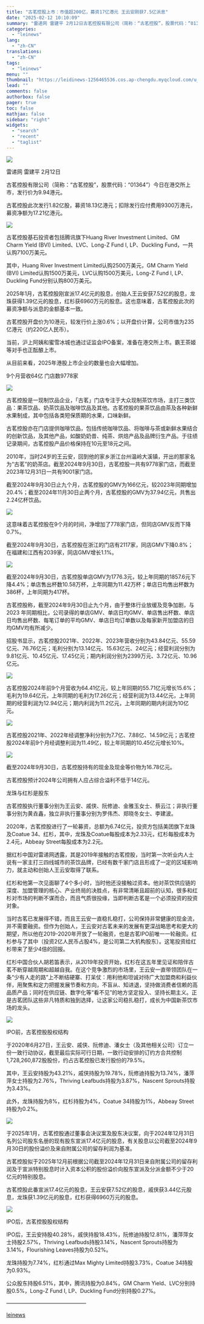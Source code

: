 ```yaml
---
title: "古茗控股上市：市值超200亿，募资17亿港元 王云安刚获7.5亿派息"
date: "2025-02-12 10:10:09"
summary: "雷递网 雷建平 2月12日古茗控股有限公司（简称：“古茗控股”，股票代码：“01364”）今日在港交..."
categories:
  - "leinews"
lang:
  - "zh-CN"
translations:
  - "zh-CN"
tags:
  - "leinews"
menu: ""
thumbnail: "https://leidinews-1256465536.cos.ap-chengdu.myqcloud.com/u_News/20250212/6387495180233913438490511.jpeg"
lead: ""
comments: false
authorbox: false
pager: true
toc: false
mathjax: false
sidebar: "right"
widgets:
  - "search"
  - "recent"
  - "taglist"
---
```


![](https://p3-sign.toutiaoimg.com/tos-cn-i-axegupay5k/5287a4fdbf0640c58bfeefb62c9dcba5~tplv-tt-origin-web:gif.jpeg?_iz=58558&from=article.pc_detail&lk3s=953192f4&x-expires=1739930829&x-signature=OJJvKEdPov2y1JWuPTxY4eY3DQI%3D)

雷递网 雷建平 2月12日

古茗控股有限公司（简称：“古茗控股”，股票代码：“01364”）今日在港交所上市，发行价为9.94港元。

古茗控股此次发行1.82亿股，募资18.13亿港元；扣除发行应付费用9300万港元，募资净额为17.21亿港元。

![](https://p3-sign.toutiaoimg.com/tos-cn-i-6w9my0ksvp/eddd9258117d4e74a6cbfc9262aa5722~tplv-tt-origin-web:gif.jpeg?_iz=58558&from=article.pc_detail&lk3s=953192f4&x-expires=1739930829&x-signature=JX7%2B%2FqkkqYNQ8XaoBj9EiTyUqFU%3D)

古茗控股基石投资者包括腾讯旗下Huang River Investment Limited、GM Charm Yield (BVI) Limited、LVC、Long-Z Fund I, LP、Duckling Fund，一共认购7100万美元。

其中，Huang River Investment Limited认购2500万美元，GM Charm Yield (BVI) Limited认购1500万美元，LVC认购1500万美元，Long-Z Fund I, LP、Duckling Fund分别认购800万美元。

2025年1月，古茗控股刚宣派17.4亿元的股息，创始人王云安获7.52亿的股息，龙珠获得1.39亿元的股息，红杉获6960万元的股息。这也意味着，古茗控股此次的募资净额与派息的金额基本一致。

古茗控股开盘价为10港元，较发行价上涨0.6%；以开盘价计算，公司市值为235亿港元（约220亿人民币）。

当前，沪上阿姨和蜜雪冰城也通过证监会IPO备案，准备在港交所上市。霸王茶姬等对手也正酝酿上市。

从目前来看，2025年港股上市企业的数量也会大幅增加。

9个月营收64亿 门店数9778家

![](https://p3-sign.toutiaoimg.com/tos-cn-i-6w9my0ksvp/f1544046bfb54e29875558e7a40e4fb7~tplv-tt-origin-web:gif.jpeg?_iz=58558&from=article.pc_detail&lk3s=953192f4&x-expires=1739930829&x-signature=nS79aIxDhkJekRpNX1FfRPVCcTo%3D)

古茗控股是一现制饮品企业，「古茗」门店专注于大众现制茶饮市场，主打三类饮品：果茶饮品、奶茶饮品及咖啡饮品及其他。古茗控股的果茶饮品由茶及各种新鲜水果制成，其中包括各类短保质期的水果，口味新鲜。

古茗控股亦在门店提供咖啡饮品，包括传统咖啡饮品、将咖啡与茶或新鲜水果结合的创新饮品，及其他产品，如酸奶奶昔、纯茶、烘焙产品及品牌衍生产品。于往绩记录期间，古茗控股产品价格保持在10元至18元之间。

2010年，当时24岁的王云安，回到他的家乡浙江台州温岭大溪镇，开出的那家名为“古茗”的奶茶店。截至2024年9月30日，古茗控股一共有9778家门店，而截至2023年12月31日一共有9001家门店。

截至2024年9月30日止九个月，古茗控股的GMV为166亿元，较2023年同期增加20.4%；截至2024年11月30日止两个月，古茗控股的GMV为37.94亿元，共售出2.24亿杯饮品。

![](https://p3-sign.toutiaoimg.com/tos-cn-i-6w9my0ksvp/092b6efbeaf44f80a60176e71107c1eb~tplv-tt-origin-web:gif.jpeg?_iz=58558&from=article.pc_detail&lk3s=953192f4&x-expires=1739930829&x-signature=hBKCJjOHSefqIgVDO6%2FMdIiyiRQ%3D)

这意味着古茗控股在9个月的时间，净增加了778家门店，但同店GMV反而下降0.7%。

截至2024年9月30日，古茗控股在浙江的门店有2117家，同店GMV下降0.8%；在福建和江西有2039家，同店GMV增长1.1%。

![](https://p3-sign.toutiaoimg.com/tos-cn-i-6w9my0ksvp/8225444f8eab4804b967700ae7e400d3~tplv-tt-origin-web:gif.jpeg?_iz=58558&from=article.pc_detail&lk3s=953192f4&x-expires=1739930829&x-signature=dUU73fW9L%2FlfTcbDoY%2BE5FURY9w%3D)

截至2024年9月30日，古茗控股单店GMV为1776.3元，较上年同期的1857.6元下降4.4%；单店售出杯数10.58万杯，上年同期为11.42万杯；单店日均售出杯数为386杯，上年同期为417杯。

古茗控股称，截至2024年9月30日止九个月，由于整体行业放缓及竞争加剧，与2023 年同期相比，公司录得的单店GMV、单店日均GMV、单店售出杯数、单店日均售出杯数、每笔订单的平均GMV、单店日均订单数以及每家新开加盟店的日均GMV均有所减少。

招股书显示，古茗控股2021年、2022年、2023年营收分别为43.84亿元、55.59亿元、76.76亿元；毛利分别为13.14亿元、15.63亿元、24亿元；经营利润分别为9.81亿元、10.45亿元、17.45亿元；期内利润分别为2399万元、3.72亿元、10.96亿元。

![](https://p3-sign.toutiaoimg.com/tos-cn-i-6w9my0ksvp/bd22d8ed36964ed2af8bf24d01605ca1~tplv-tt-origin-web:gif.jpeg?_iz=58558&from=article.pc_detail&lk3s=953192f4&x-expires=1739930829&x-signature=jMdAPqlGw1wMjxR9qR3DgLrtmno%3D)

古茗控股2024年前9个月营收为64.41亿元，较上年同期的55.71亿元增长15.6%；毛利为19.64亿元，上年同期的毛利为17.26亿元；经营利润为13.44亿元，上年同期的经营利润为12.94亿元；期内利润为11.2亿元，上年同期的期内利润为10亿元。

![](https://p3-sign.toutiaoimg.com/tos-cn-i-6w9my0ksvp/53f7c34c90ea467eaff0d065d568033f~tplv-tt-origin-web:gif.jpeg?_iz=58558&from=article.pc_detail&lk3s=953192f4&x-expires=1739930829&x-signature=WJwL7fUyGmPItJubWX3fEAH84XA%3D)

古茗控股2021年、2022年经调整净利分别为7.7亿、7.88亿、14.59亿元；古茗控股2024年前9个月经调整利润为11.49亿，较上年同期的10.45亿元增长10%。

![](https://p3-sign.toutiaoimg.com/tos-cn-i-6w9my0ksvp/38d91b40f26441b6b618f3f882c2173e~tplv-tt-origin-web:gif.jpeg?_iz=58558&from=article.pc_detail&lk3s=953192f4&x-expires=1739930829&x-signature=4U29VUdWWVN8tds%2FGMWQWonXjR0%3D)

截至2024年9月30日，古茗控股持有的现金及现金等价物为16.78亿元。

古茗控股预计2024年公司拥有人应占综合溢利不低于14亿元。

龙珠与红杉是股东

古茗控股执行董事分别为王云安、戚侠、阮修迪、金雅玉女士、蔡云江；非执行董事分别为黄垚鑫，独立非执行董事分别为罗伟杰、郑晓冬女士、李建波。

  


2020年，古茗控股进行了一轮募资，总额为6.74亿元，投资方包括美团旗下龙珠及Coatue 34、红杉，其中，龙珠及Coatue每股成本为2.33元，红杉每股成本为2.4元，Abbeay Street每股成本为2.2元。

据红杉中国对雷递网透露，其是2019年接触的古茗控股，当时第一次听业内人士说有一家主打三四线城市的茶饮品牌，已经有数千家门店且形成了一定的区域影响力，就主动和创始人王云安取得了联系。

红杉和他第一次见面聊了4个多小时，当时他还没接触过资本。他对茶饮供应链的深度、加盟管理的核心、产业终局的决胜点，有非常清晰且超前的认知，很多和红杉对市场的判断不谋而合，而且气质很投缘，当即判断古茗是一个必须投资的投资对象。

当时古茗已发展得不错，而且王云安一直稳扎稳打，公司保持非常健康的现金流，并不需要融资。但作为创始人，王云安对古茗未来的发展有更深战略思考和更大的期望，所以他在2019-2020年开放了一轮融资，也是古茗IPO前唯一一轮融资。红杉参与了其中（投资2亿人民币占股4%，是公司第二大机构股东）。这笔投资给红杉带来了至少4倍的回报。

红杉中国合伙人胡若笛表示，从2019年投资开始，红杉在这五年里见证和陪伴古茗不断穿越周期和超越自我。在这个竞争激烈的市场里，王云安一直带领团队在一条“少有人走的路”上不断结硬寨、打呆仗：用利他和坦诚对待广大加盟商和利益伙伴，用聚焦和定力把握发展节奏和方向，不盲从、知进退，坚持做消费者信赖的高品质产品；同时在供应链、数字化等“看不见”的地方坚定投入、坚持长期主义。正是古茗团队这些非凡特质和独到选择，让这家公司稳扎稳打，成长为中国新茶饮市场的龙头。

![](https://p3-sign.toutiaoimg.com/tos-cn-i-6w9my0ksvp/fd8d3ca019e0433e87729d6c8898cd5d~tplv-tt-origin-web:gif.jpeg?_iz=58558&from=article.pc_detail&lk3s=953192f4&x-expires=1739930829&x-signature=WNctcqdoJYc4mdWWeYhte8R0rDs%3D)

IPO前，古茗控股股权结构

于2020年6月27日，王云安、戚侠、阮修迪、潘女士（及其他相关公司）订立一份一致行动协议，截至最后实际可行日期，一致行动安排的订约方合共控制1,728,260,872股股份，约占古茗控股已发行股份的79.5%。

其中，王云安持股为43.21%，戚侠持股为19.78%，阮修迪持股为13.74%，潘萍萍女士持股为2.76%，Thriving Leafbuds持股为3.87%，Nascent Sprouts持股为3.43%。

此外，龙珠持股为8%，红杉持股为4%，Coatue 34持股为1%，Abbeay Street持股为0.2%。

![](https://p26-sign.toutiaoimg.com/tos-cn-i-6w9my0ksvp/76aaaa342a1f4cf1977f5ddc4c73e9c7~tplv-tt-origin-web:gif.jpeg?_iz=58558&from=article.pc_detail&lk3s=953192f4&x-expires=1739930829&x-signature=GhSQP37pvAUF6HNpscH6aNVw7Lc%3D)

于2025年1月，古茗控股通过董事会决议案及股东决议案，向于2024年12月31日名列公司股东名册的现有股东宣派17.4亿元的股息，有关股息以公司截至2024年9月30日的股份溢价及来自附属公司的留存利润为基准。

古茗控股拟于2025年12月前根据公司截至2024年12月31日来自附属公司的留存利润及于宣派特别股息时计入资本公积的股份溢价向股东宣派及分派金额不少于20亿元的特别股息。

古茗控股此番宣派17.4亿元的股息，王云安获7.52亿的股息，戚侠获3.44亿元股息，龙珠获1.39亿元的股息，红杉获得6960万元的股息。

![](https://p26-sign.toutiaoimg.com/tos-cn-i-6w9my0ksvp/2cfa387c206947ee8bb2940ba0734e72~tplv-tt-origin-web:gif.jpeg?_iz=58558&from=article.pc_detail&lk3s=953192f4&x-expires=1739930829&x-signature=y0xFvrNg9OPO5kAPPZEMB%2BobxeE%3D)

IPO后，古茗控股股权结构

IPO后，王云安持股40.28%，戚侠持股18.43%，阮修迪持股12.81%，潘萍萍女士持股2.57%，Thriving Leafbuds持股3.14%，Nascent Sprouts持股为3.14%，Flourishing Leaves持股为0.52%。

龙珠持股为7.74%，红杉通过Max Mighty Limited持股3.73%，Coatue 34持股为0.93%。

公众股东持股6.51%，其中，腾讯持股为0.84%，GM Charm Yield、LVC分别持股0.5%，Long-Z Fund I, LP、Duckling Fund分别持股0.27%。

———————————————

[leinews](https://www.leinews.com/n29010/detail.html)
